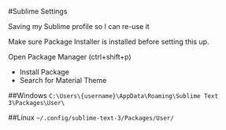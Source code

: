 #Sublime Settings

Saving my Sublime profile so I can re-use it

Make sure Package Installer is installed before setting this up.

Open Package Manager (ctrl+shift+p)
- Install Package
- Search for Material Theme

##Windows
`C:\Users\{username}\AppData\Roaming\Sublime Text 3\Packages\User\`

##Linux
`~/.config/sublime-text-3/Packages/User/`
